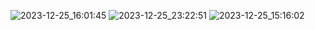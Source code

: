 ![2023-12-25_16:01:45](https://github.com/HmJustHanna/i3wm-gruvbox/assets/143994527/900f3506-6eab-4006-8dbd-86c7fb39ba48)
![2023-12-25_23:22:51](https://github.com/HmJustHanna/i3wm-gruvbox/assets/143994527/1d76b3c1-ac4e-4b51-8fb0-fdd3a560fc5f)
![2023-12-25_15:16:02](https://github.com/HmJustHanna/i3wm-gruvbox/assets/143994527/ef1510b9-9e35-4cbd-b62d-7e8879049ab2)
